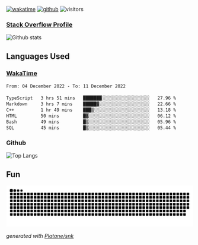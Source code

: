 [![wakatime](https://wakatime.com/badge/user/82c377cd-a54c-404c-b7df-177b313ca539.svg)](https://wakatime.com/@82c377cd-a54c-404c-b7df-177b313ca539)
[![github](https://img.shields.io/github/followers/xinthose?logo=github&style=plastic)](https://github.com/alanhamlett?tab=followers)
![visitors](https://visitor-badge.glitch.me/badge?page_id=xinthose&left_color=green&right_color=red)
### [Stack Overflow Profile](https://stackoverflow.com/users/4056146/xinthose)

![Github stats](https://github-readme-stats.vercel.app/api?username=xinthose&show_icons=true&theme=radical&count_private=true)

## Languages Used

### [WakaTime](https://wakatime.com/)
<!--START_SECTION:waka-->

```text
From: 04 December 2022 - To: 11 December 2022

TypeScript   3 hrs 51 mins   ███████░░░░░░░░░░░░░░░░░░   27.96 %
Markdown     3 hrs 7 mins    █████▓░░░░░░░░░░░░░░░░░░░   22.66 %
C++          1 hr 49 mins    ███▒░░░░░░░░░░░░░░░░░░░░░   13.18 %
HTML         50 mins         █▓░░░░░░░░░░░░░░░░░░░░░░░   06.12 %
Bash         49 mins         █▒░░░░░░░░░░░░░░░░░░░░░░░   05.96 %
SQL          45 mins         █▒░░░░░░░░░░░░░░░░░░░░░░░   05.44 %
```

<!--END_SECTION:waka-->

### Github

![Top Langs](https://github-readme-stats.vercel.app/api/top-langs/?username=xinthose)

## Fun
![github contribution grid snake animation](https://raw.githubusercontent.com/xinthose/xinthose/output/github-contribution-grid-snake.svg)

_generated with [Platane/snk](https://github.com/Platane/snk)_
